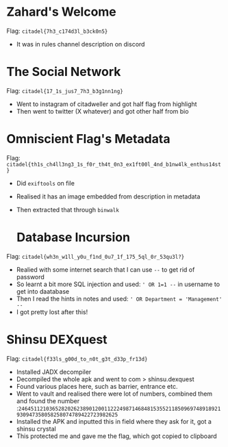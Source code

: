 # Zahard's Welcome
Flag: `citadel{7h3_c174d3l_b3ck0n5}`
- It was in rules channel description on discord

# The Social Network
Flag: `citadel{17_1s_jus7_7h3_b3g1nn1ng}`
- Went to instagram of citadweller and got half flag from highlight
- Then went to twitter (X whatever) and got other half from bio

# Omniscient Flag's Metadata
Flag: `citadel{th1s_ch4ll3ng3_1s_f0r_th4t_0n3_ex1ft00l_4nd_b1nw4lk_enthus14st}`
- Did `exiftools` on file
- Realised it has an image embedded from description in metadata
- Then extracted that through `binwalk`

  # Database Incursion
Flag: `citadel{wh3n_w1ll_y0u_f1nd_0u7_1f_175_5ql_0r_53qu3l?}`
- Realied with some internet search that I can use `--` to get rid of password
- So learnt a bit more SQL injection and used: `' OR 1=1 --` in username to get into daatabase
- Then I read the hints in notes and used: `' OR Department = 'Management' -- `
- I got pretty lost after this!

# Shinsu DEXquest
Flag: `citadel{f33ls_g00d_to_n0t_g3t_d33p_fr13d}`
- Installed JADX decompiler
- Decompiled the whole apk and went to com > shinsu.dexquest
- Found various places here, such as barrier, entrance etc.
- Went to vault and realised there were lot of numbers, combined them and found the number :`246451121036528202623890120011222498714684815355211850969748918921930947358058258074789422723982625`
- Installed the APK and inputted this in field where they ask for it, got a shinsu crystal
- This protected me and gave me the flag, which got copied to clipboard
